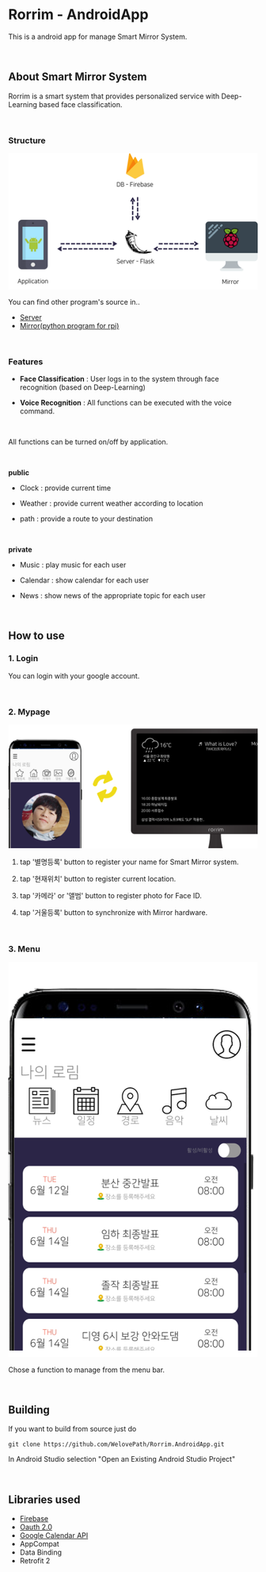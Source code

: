 # Rorrim - AndroidApp

This is a android app for manage Smart Mirror System.

<br>

## About Smart Mirror System 

Rorrim is a smart system that provides personalized service with Deep-Learning based face classification.

<br>

### Structure

![structure](/img/structure.png)

You can find other program's source in..

* [Server](https://github.com/WelovePath/Rorrim.WebServer.git)
* [Mirror(python program for rpi)](https://github.com/WelovePath/Rorrim.RPI.git)

<br>

### Features

* **Face Classification** : User logs in to the system through face recognition (based on Deep-Learning)

* **Voice Recognition** : All functions can be executed with the voice command.

  <br>

All functions can be turned on/off by application.

<br>

**public**

* Clock : provide current time

* Weather : provide current weather according to location

* path : provide a route to your destination

  <br>

**private**

* Music : play music for each user

* Calendar : show calendar for each user

* News : show news of the appropriate topic for each user

  <br>

## How to use

### 1. Login

You can login with your google account.

<br>

### 2. Mypage

![mypage](/img/mypage.png)

1. tap '별명등록' button to register your name for Smart Mirror system.

2. tap '현재위치' button to register current location.

3. tap '카메라' or '앨범' button to register photo for Face ID.

4. tap '거울등록' button to synchronize with Mirror hardware.

   <br>

### 3. Menu

![menu](/img/calendar.png)

Chose a function to manage from the menu bar.

<br>

## Building

If you want to build from source just do

~~~
git clone https://github.com/WelovePath/Rorrim.AndroidApp.git
~~~

In Android Studio selection "Open an Existing Android Studio Project"

<br>

## Libraries used

* [Firebase](https://firebase.google.com/)
* [Oauth 2.0](https://oauth.net/2/)
* [Google Calendar API](https://developer.salesforce.com/page/Google_Calendar_API)
* AppCompat
* Data Binding
* Retrofit 2

